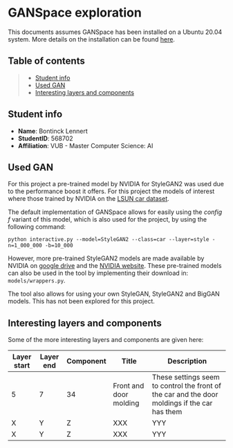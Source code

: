 # GANSpace exploration

This documents assumes GANSpace has been installed on a Ubuntu 20.04 system.
More details on the installation can be found [here](SETUP.md).

## Table of contents
> - [Student info](#student-info)
> - [Used GAN](#used-gan)
> - [Interesting layers and components](#interesting-layers-and-components)

## Student info
- **Name**: Bontinck Lennert
- **StudentID**: 568702
- **Affiliation**: VUB - Master Computer Science: AI

## Used GAN
For this project a pre-trained model by NVIDIA for StyleGAN2 was used due to the performance boost it offers.
For this project the models of interest where those trained by NVIDIA on the [LSUN car dataset](https://www.yf.io/p/lsun).

The default implementation of GANSpace allows for easily using the *config f* variant of this model, which is also used for the project, by using the following command:

`python interactive.py --model=StyleGAN2 --class=car --layer=style -n=1_000_000 -b=10_000`

However, more pre-trained StyleGAN2 models are made available by NVIDIA on [google drive](https://drive.google.com/drive/folders/1yanUI9m4b4PWzR0eurKNq6JR1Bbfbh6L) and the [NVIDIA website](https://nvlabs-fi-cdn.nvidia.com/stylegan2/networks/). These pre-trained models can also be used in the tool by implementing their download in: `models/wrappers.py`.

The tool also allows for using your own StyleGAN, StyleGAN2 and BigGAN models. This has not been explored for this project.

## Interesting layers and components
Some of the more interesting layers and components are given here:

| Layer start | Layer end | Component | Title                  | Description                                                                                   |
|-------------|-----------|-----------|------------------------|-----------------------------------------------------------------------------------------------|
| 5           | 7         | 34        | Front and door molding | These settings seem to control the front of the car and the door moldings if the car has them |
| X           | Y         | Z         | XXX                    | YYY                                                                                           |
| X           | Y         | Z         | XXX                    | YYY                                                                                           |